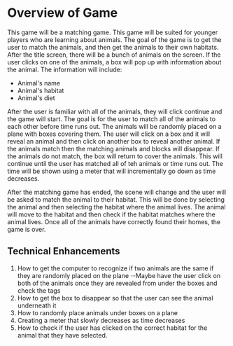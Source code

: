 # Overview of Game
This game will be a matching game. This game will be suited for younger players who are learning about animals. The goal of the game is to get the user to match the animals, and then get the animals to their own habitats. After the title screen, there will be a bunch of animals on the screen. If the user clicks on one of the animals, a box will pop up with information about the animal. The information will include:
* Animal's name
* Animal's habitat
* Animal's diet

After the user is familiar with all of the animals, they will click continue and the game will start. The goal is for the user to match all of the animals to each other before time runs out. The animals will be randomly placed on a plane with boxes covering them. The user will click on a box and it will reveal an animal and then click on another box to reveal another animal. If the animals match then the matching animals and blocks will disappear. If the animals do not match, the box will return to cover the animals. This will continue until the user has matched all of teh animals or time runs out. The time will be shown using a meter that will incrementally go down as time decreases. 

After the matching game has ended, the scene will change and the user will be asked to match the animal to their habitat. This will be done by selecting the animal and then selecting the habitat where the animal lives. The animal will move to the habitat and then check if the habitat matches where the animal lives. Once all of the animals have correctly found their homes, the game is over. 
## Technical Enhancements
1.  How to get the computer to recognize if two animals are the same if they are randomly placed on the plane
···Maybe have the user click on both of the animals once they are revealed from under the boxes and check the tags 
2. How to get the box to disappear so that the user can see the animal underneath it
3. How to randomly place animals under boxes on a plane
4. Creating a meter that slowly decreases as time decreases
5. How to check if the user has clicked on the correct habitat for the animal that they have selected. 

